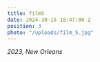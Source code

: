 ```yaml
---
title: film5
date: 2024-10-15 18:47:00 Z
position: 3
photo: "/uploads/film_5.jpg"
---
```


*2023, New Orleans*